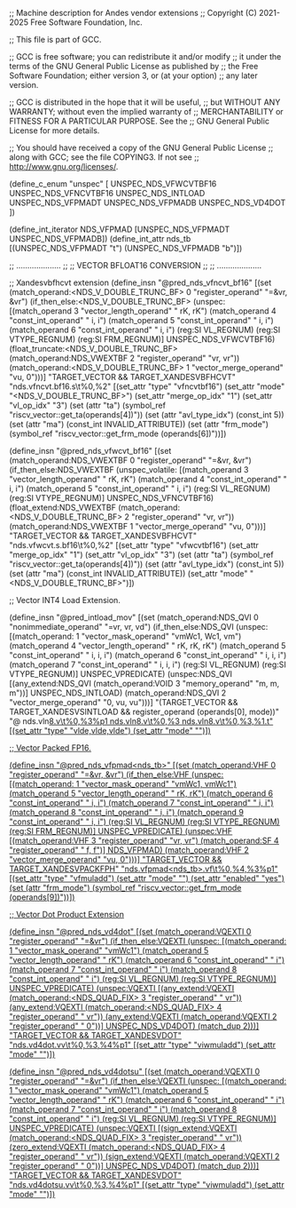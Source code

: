 ;; Machine description for Andes vendor extensions
;; Copyright (C) 2021-2025 Free Software Foundation, Inc.

;; This file is part of GCC.

;; GCC is free software; you can redistribute it and/or modify
;; it under the terms of the GNU General Public License as published by
;; the Free Software Foundation; either version 3, or (at your option)
;; any later version.

;; GCC is distributed in the hope that it will be useful,
;; but WITHOUT ANY WARRANTY; without even the implied warranty of
;; MERCHANTABILITY or FITNESS FOR A PARTICULAR PURPOSE.  See the
;; GNU General Public License for more details.

;; You should have received a copy of the GNU General Public License
;; along with GCC; see the file COPYING3.  If not see
;; <http://www.gnu.org/licenses/>.

(define_c_enum "unspec" [
  UNSPEC_NDS_VFWCVTBF16
  UNSPEC_NDS_VFNCVTBF16
  UNSPEC_NDS_INTLOAD
  UNSPEC_NDS_VFPMADT
  UNSPEC_NDS_VFPMADB
  UNSPEC_NDS_VD4DOT
])

(define_int_iterator NDS_VFPMAD [UNSPEC_NDS_VFPMADT UNSPEC_NDS_VFPMADB])
(define_int_attr nds_tb [(UNSPEC_NDS_VFPMADT "t") (UNSPEC_NDS_VFPMADB "b")])

;;  ....................
;;
;;    VECTOR BFLOAT16 CONVERSION
;;
;;  ....................

;; Xandesvbfhcvt extension
(define_insn "@pred_nds_vfncvt_bf16<mode>"
  [(set (match_operand:<NDS_V_DOUBLE_TRUNC_BF> 0 "register_operand" "=&vr, &vr")
	(if_then_else:<NDS_V_DOUBLE_TRUNC_BF>
	  (unspec:<VM>
	    [(match_operand 3 "vector_length_operand"           "  rK,  rK")
	     (match_operand 4 "const_int_operand"               "  i,    i")
	     (match_operand 5 "const_int_operand"               "  i,    i")
	     (match_operand 6 "const_int_operand"               "  i,    i")
	     (reg:SI VL_REGNUM)
	     (reg:SI VTYPE_REGNUM)
	     (reg:SI FRM_REGNUM)] UNSPEC_NDS_VFWCVTBF16)
	  (float_truncate:<NDS_V_DOUBLE_TRUNC_BF>
	     (match_operand:NDS_VWEXTBF 2 "register_operand"              "vr, vr"))
	  (match_operand:<NDS_V_DOUBLE_TRUNC_BF> 1 "vector_merge_operand" "vu,  0")))]
  "TARGET_VECTOR && TARGET_XANDESVBFHCVT"
  "nds.vfncvt.bf16.s\t%0,%2"
  [(set_attr "type" "vfncvtbf16")
   (set_attr "mode" "<NDS_V_DOUBLE_TRUNC_BF>")
   (set_attr "merge_op_idx" "1")
   (set_attr "vl_op_idx" "3")
   (set (attr "ta") (symbol_ref "riscv_vector::get_ta(operands[4])"))
   (set (attr "avl_type_idx") (const_int 5))
   (set (attr "ma") (const_int INVALID_ATTRIBUTE))
   (set (attr "frm_mode")
        (symbol_ref "riscv_vector::get_frm_mode (operands[6])"))])

(define_insn "@pred_nds_vfwcvt_bf16<mode>"
  [(set (match_operand:NDS_VWEXTBF 0 "register_operand"   "=&vr, &vr")
	(if_then_else:NDS_VWEXTBF
	  (unspec_volatile:<VM>
	    [(match_operand 3 "vector_length_operand" "  rK,  rK")
	     (match_operand 4 "const_int_operand"     "   i,   i")
	     (match_operand 5 "const_int_operand"     "   i,   i")
	     (reg:SI VL_REGNUM)
	     (reg:SI VTYPE_REGNUM)] UNSPEC_NDS_VFNCVTBF16)
	  (float_extend:NDS_VWEXTBF
	     (match_operand:<NDS_V_DOUBLE_TRUNC_BF> 2 "register_operand" "vr, vr"))
	  (match_operand:NDS_VWEXTBF 1 "vector_merge_operand"            "vu,  0")))]
  "TARGET_VECTOR && TARGET_XANDESVBFHCVT"
  "nds.vfwcvt.s.bf16\t%0,%2"
  [(set_attr "type" "vfwcvtbf16")
   (set_attr "merge_op_idx" "1")
   (set_attr "vl_op_idx" "3")
   (set (attr "ta") (symbol_ref "riscv_vector::get_ta(operands[4])"))
   (set (attr "avl_type_idx") (const_int 5))
   (set (attr "ma") (const_int INVALID_ATTRIBUTE))
   (set_attr "mode" "<NDS_V_DOUBLE_TRUNC_BF>")])

;; Vector INT4 Load Extension.

(define_insn "@pred_intload_mov<su><mode>"
  [(set (match_operand:NDS_QVI 0 "nonimmediate_operand"       "=vr,  vr, vd")
    (if_then_else:NDS_QVI
      (unspec:<VM>
	[(match_operand:<VM> 1 "vector_mask_operand"        "vmWc1, Wc1, vm")
	 (match_operand 4 "vector_length_operand"           "   rK,  rK, rK")
	 (match_operand 5 "const_int_operand"               "    i,   i,  i")
	 (match_operand 6 "const_int_operand"               "    i,   i,  i")
	 (match_operand 7 "const_int_operand"               "    i,   i,  i")
	 (reg:SI VL_REGNUM)
	 (reg:SI VTYPE_REGNUM)] UNSPEC_VPREDICATE)
      (unspec:NDS_QVI
	[(any_extend:NDS_QVI (match_operand:VOID 3 "memory_operand" "m,  m,  m"))]
	  UNSPEC_NDS_INTLOAD)
      (match_operand:NDS_QVI 2 "vector_merge_operand"               "0, vu, vu")))]
  "(TARGET_VECTOR && TARGET_XANDESVSINTLOAD
    && register_operand (operands[0], <MODE>mode))"
  "@
   nds.vln<u>8.v\t%0,%3%p1
   nds.vln<u>8.v\t%0,%3
   nds.vln<u>8.v\t%0,%3,%1.t"
  [(set_attr "type" "vlde,vlde,vlde")
   (set_attr "mode" "<MODE>")])

;; Vector Packed FP16.

(define_insn "@pred_nds_vfpmad<nds_tb><mode>"
  [(set (match_operand:VHF 0 "register_operand"               "=&vr, &vr")
	(if_then_else:VHF
	  (unspec:<VM>
	    [(match_operand:<VM> 1 "vector_mask_operand"       "vmWc1, vmWc1")
	     (match_operand 5 "vector_length_operand"          "   rK,    rK")
	     (match_operand 6 "const_int_operand"              "    i,     i")
	     (match_operand 7 "const_int_operand"              "    i,     i")
	     (match_operand 8 "const_int_operand"              "    i,     i")
	     (match_operand 9 "const_int_operand"              "    i,     i")
	     (reg:SI VL_REGNUM)
	     (reg:SI VTYPE_REGNUM)
	     (reg:SI FRM_REGNUM)] UNSPEC_VPREDICATE)
	  (unspec:VHF
	    [(match_operand:VHF 3 "register_operand" "vr, vr")
	     (match_operand:SF 4 "register_operand"   " f,  f")] NDS_VFPMAD)
	  (match_operand:VHF 2 "vector_merge_operand"   "vu,  0")))]
  "TARGET_VECTOR && TARGET_XANDESVPACKFPH"
  "nds.vfpmad<nds_tb>.vf\t%0,%4,%3%p1"
  [(set_attr "type" "vfmuladd")
   (set_attr "mode" "<MODE>")
   (set_attr "enabled" "yes")
   (set (attr "frm_mode")
	(symbol_ref "riscv_vector::get_frm_mode (operands[9])"))])

;; Vector Dot Product Extension

(define_insn "@pred_nds_vd4dot<su><mode>"
  [(set (match_operand:VQEXTI 0 "register_operand"                    "=&vr")
	(if_then_else:VQEXTI
	  (unspec:<VM>
	    [(match_operand:<VM> 1 "vector_mask_operand"             "vmWc1")
	     (match_operand 5 "vector_length_operand"                "   rK")
	     (match_operand 6 "const_int_operand"                    "    i")
	     (match_operand 7 "const_int_operand"                    "    i")
	     (match_operand 8 "const_int_operand"                    "    i")
	     (reg:SI VL_REGNUM)
	     (reg:SI VTYPE_REGNUM)] UNSPEC_VPREDICATE)
	  (unspec:VQEXTI
	    [(any_extend:VQEXTI
	       (match_operand:<NDS_QUAD_FIX> 3 "register_operand" " vr"))
	     (any_extend:VQEXTI
	       (match_operand:<NDS_QUAD_FIX> 4 "register_operand" " vr"))
	     (any_extend:VQEXTI
	       (match_operand:VQEXTI 2 "register_operand" " 0"))]
	     UNSPEC_NDS_VD4DOT)
	  (match_dup 2)))]
  "TARGET_VECTOR && TARGET_XANDESVDOT"
  "nds.vd4dot<su>.vv\t%0,%3,%4%p1"
  [(set_attr "type" "viwmuladd")
   (set_attr "mode" "<MODE>")])

(define_insn "@pred_nds_vd4dotsu<mode>"
  [(set (match_operand:VQEXTI 0 "register_operand"                    "=&vr")
	(if_then_else:VQEXTI
	  (unspec:<VM>
	    [(match_operand:<VM> 1 "vector_mask_operand"             "vmWc1")
	     (match_operand 5 "vector_length_operand"                "   rK")
	     (match_operand 6 "const_int_operand"                    "    i")
	     (match_operand 7 "const_int_operand"                    "    i")
	     (match_operand 8 "const_int_operand"                    "    i")
	     (reg:SI VL_REGNUM)
	     (reg:SI VTYPE_REGNUM)] UNSPEC_VPREDICATE)
	  (unspec:VQEXTI
	    [(sign_extend:VQEXTI
	       (match_operand:<NDS_QUAD_FIX> 3 "register_operand" " vr"))
	     (zero_extend:VQEXTI
	       (match_operand:<NDS_QUAD_FIX> 4 "register_operand" " vr"))
	     (sign_extend:VQEXTI
	       (match_operand:VQEXTI 2 "register_operand" " 0"))]
	    UNSPEC_NDS_VD4DOT)
	  (match_dup 2)))]
  "TARGET_VECTOR && TARGET_XANDESVDOT"
  "nds.vd4dotsu.vv\t%0,%3,%4%p1"
  [(set_attr "type" "viwmuladd")
   (set_attr "mode" "<MODE>")])
